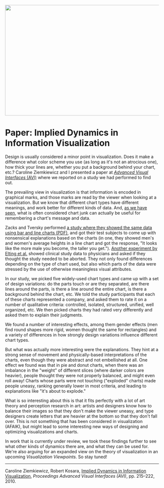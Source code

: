 <p align="center"><img src="https://media.eagereyes.org/media/2010/Ziemkiewicz_AVI_2010.png" alt="" width="560" height="362" /></p>

# Paper: Implied Dynamics in Information Visualization

Design is usually considered a minor point in visualization. Does it make a difference what color scheme you use (as long as it's not an atrocious one), how thick your lines are, whether you put a background behind your chart, etc.? Caroline Ziemkiewicz and I presented a paper at <a href="http://www.dis.uniroma1.it/~avi2010/"><em>Advanced Visual Interfaces</em> (AVI)</a> where we reported on a study we had performed to find out.

The prevailing view in visualization is that information is encoded in graphical marks, and those marks are read by the viewer when looking at a visualization. But we know that different chart types have different meanings, and work better for different kinds of data. And, <a href="/criticism/chart-junk-considered-useful-after-all">as we have seen</a>, what is often considered chart junk can actually be useful for remembering a chart's message and data.

Zacks and Tversky performed <a href="http://www-psych.stanford.edu/~bt/diagrams/papers/zackstvbarlinemc.doc.pdf">a study where they showed the same data using bar and line charts (PDF)</a>, and got their test subjects to come up with nonsensical explanations based on the charts (in one, they showed men's and women's average heights in a line chart and got the response, "It looks like the more male you become, the taller you get."). <a href="http://www.bmj.com/content/318/7197/1527.full">Another experiment by Elting et al.</a> showed clinical study data to physicians and asked if they thought the study needed to be aborted. They not only found differences depending on the type of chart used, but also which parts of the data were stressed by the use of otherwise meaningless visual attributes.

In our study, we picked five widely-used chart types and came up with a set of design variations: do the parts touch or are they separated, are there lines around the parts, is there a line around the entire chart, is there a background behind the chart, etc. We told the study participants that each of these charts represented a company, and asked them to rate it on a number of qualitative criteria: controlled, isolated, structured, unified, well organized, etc. We then picked charts they had rated very differently and asked them to explain their judgments.

We found a number of interesting effects, among them gender effects (men find round shapes more rigid, women thought the same for rectangles) and a variety of differences in how strongly design variations influence different chart types.

But what was actually more interesting were the explanations. They hint at a strong sense of movement and physically-based interpretations of the charts, even though they were abstract and not embellished at all. One effect we found was that in pie and donut charts, when there was an imbalance in the "weight" of different slices (where darker colors are heavier), people thought they were not properly balanced, and might even roll away! Charts whose parts were not touching ("exploded" charts) made people uneasy, ranking generally lower in most criteria, and leading to explanations like "it's about to explode."

What is so interesting about this is that it fits perfectly with a lot of art theory and perception research in art: artists and designers know how to balance their images so that they don't make the viewer uneasy, and type designers create letters that are heavier at the bottom so that they don't fall over. This is not something that has been considered in visualization (AFAIK), but might lead to some interesting new ways of designing and optimizing visualizations and charts.

In work that is currently under review, we took these findings further to see what other kinds of dynamics there are, and what they can be used for. We're also arguing for an expanded view on the theory of visualization in an upcoming <em>Visualization Viewpoints</em>. So stay tuned!

<hr />

Caroline Ziemkiewicz, Robert Kosara, <a href="/publications/Ziemkiewicz-AVI-2010">Implied Dynamics in Information Visualization</a>, <em>Proceedings Advanced Visual Interfaces (AVI)</em>, pp. 215–222, 2010.

